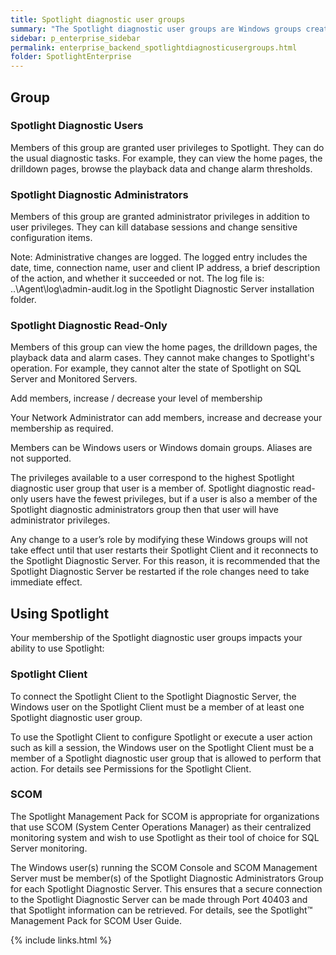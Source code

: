 ```yaml
---
title: Spotlight diagnostic user groups
summary: "The Spotlight diagnostic user groups are Windows groups created on install of Spotlight. Spotlight uses membership of these groups to authenticate Spotlight Client access to the Spotlight Diagnostic Server. There are three groups. The level of membership affects the user's right to configure Spotlight and execute actions on monitored Windows Server and SQL Server instances"
sidebar: p_enterprise_sidebar
permalink: enterprise_backend_spotlightdiagnosticusergroups.html
folder: SpotlightEnterprise
---
```




## Group


### Spotlight Diagnostic Users

Members of this group are granted user privileges to Spotlight. They can do the usual diagnostic tasks. For example, they can view the home pages, the drilldown pages, browse the playback data and change alarm thresholds.

### Spotlight Diagnostic Administrators


Members of this group are granted administrator privileges in addition to user privileges. They can kill database sessions and change sensitive configuration items.

Note: Administrative changes are logged. The logged entry includes the date, time, connection name, user and client IP address, a brief description of the action, and whether it succeeded or not. The log file is: ..\Agent\log\admin-audit.log in the Spotlight Diagnostic Server installation folder.

### Spotlight Diagnostic Read-Only


Members of this group can view the home pages, the drilldown pages, the playback data and alarm cases. They cannot make changes to Spotlight's operation. For example, they cannot alter the state of Spotlight on SQL Server and Monitored Servers.


Add members, increase / decrease your level of membership

Your Network Administrator can add members, increase and decrease your membership as required.

Members can be Windows users or Windows domain groups. Aliases are not supported.

The privileges available to a user correspond to the highest Spotlight diagnostic user group that user is a member of. Spotlight diagnostic read-only users have the fewest privileges, but if a user is also a member of the Spotlight diagnostic administrators group then that user will have administrator privileges.

Any change to a user’s role by modifying these Windows groups will not take effect until that user restarts their Spotlight Client and it reconnects to the Spotlight Diagnostic Server. For this reason, it is recommended that the Spotlight Diagnostic Server be restarted if the role changes need to take immediate effect.

## Using Spotlight

Your membership of the Spotlight diagnostic user groups impacts your ability to use Spotlight:

### Spotlight Client


To connect the Spotlight Client to the Spotlight Diagnostic Server, the Windows user on the Spotlight Client must be a member of at least one Spotlight diagnostic user group.

To use the Spotlight Client to configure Spotlight or execute a user action such as kill a session, the Windows user on the Spotlight Client must be a member of a Spotlight diagnostic user group that is allowed to perform that action. For details see Permissions for the Spotlight Client.


### SCOM


The Spotlight Management Pack for SCOM is appropriate for organizations that use SCOM (System Center Operations Manager) as their centralized monitoring system and wish to use Spotlight as their tool of choice for SQL Server monitoring.

The Windows user(s) running the SCOM Console and SCOM Management Server must be member(s) of the Spotlight Diagnostic Administrators Group for each Spotlight Diagnostic Server. This ensures that a secure connection to the Spotlight Diagnostic Server can be made through Port 40403 and that Spotlight information can be retrieved. For details, see the Spotlight™ Management Pack for SCOM User Guide.


{% include links.html %}
